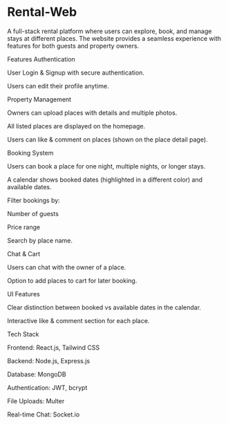 # Rental-Web
A full-stack rental platform where users can explore, book, and manage stays at different places. The website provides a seamless experience with features for both guests and property owners.

 Features
 Authentication

User Login & Signup with secure authentication.

Users can edit their profile anytime.

 Property Management

Owners can upload places with details and multiple photos.

All listed places are displayed on the homepage.

Users can like & comment on places (shown on the place detail page).

 Booking System

Users can book a place for one night, multiple nights, or longer stays.

A calendar shows booked dates (highlighted in a different color) and available dates.

Filter bookings by:

Number of guests

Price range

Search by place name.

 Chat & Cart

Users can chat with the owner of a place.

Option to add places to cart for later booking.

 UI Features

Clear distinction between booked vs available dates in the calendar.

Interactive like & comment section for each place.

 Tech Stack

Frontend: React.js, Tailwind CSS

Backend: Node.js, Express.js

Database: MongoDB

Authentication: JWT, bcrypt

File Uploads: Multer

Real-time Chat: Socket.io
